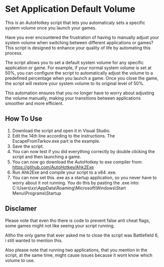 
# Set Application Default Volume

This is an AutoHotkey script that lets you automaticaly sets a specific system volume once you launch your games.

Have you ever encountered the frustration of having to manually adjust your system volume when switching between different applications or games? This script is designed to enhance your quality of life by automating this process.

The script allows you to set a default system volume for any specific application or game. For example, if your normal system volume is set at 50%, you can configure the script to automatically adjust the volume to a predefined percentage when you launch a game. Once you close the game, the script will restore your system volume to its original level of 50%.

This automation ensures that you no longer have to worry about adjusting the volume manually, making your transitions between applications smoother and more efficient.


## How To Use
1. Download the script and open it in Visual Studio.
2. Edit the 14th line according to the instructions. The EscapeFromTarkov.exe part is the example.
3. Save the script.
4. You can now test if you did everything correctly by double clicking the script and then launching a game.
5. You can now go download the AutoHotkey to exe compiler from: https://github.com/AutoHotkey/Ahk2Exe
6. Run Ahk2Exe and compile your script to a x64 .exe.
7. You can now set this .exe as a startup application, so you never have to worry about it not running.
You do this by pasting the .exe into: C:\Users\xx\AppData\Roaming\Microsoft\Windows\Start Menu\Programs\Startup
## Disclamer
Please note that even tho there is code to prevent false anti cheat flags, some games might not like seeing your script running.

Altho the only game that ever asked me to close the script was Battlefield 6, i still wanted to mention this.

Also please note that running two applications, that you mention in the script, at the same time, might cause issues because it wont know which volume to use.
